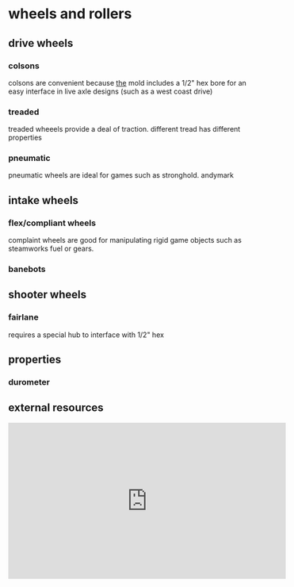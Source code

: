 # wheels and rollers

## drive wheels

### colsons

colsons are convenient because [the](https://www.youtube.com/watch?v=DvQT7Nm5tb0) mold includes a 1/2" hex bore for an easy interface in live axle designs (such as a west coast drive)

### treaded

treaded wheeels provide a deal of traction. different tread has different properties

### pneumatic

pneumatic wheels are ideal for games such as stronghold. andymark 

## intake wheels

### flex/compliant wheels

complaint wheels are good for manipulating rigid game objects such as steamworks fuel or gears.

### banebots


## shooter wheels

### fairlane

requires a special hub to interface with 1/2" hex

## properties

### durometer

## external resources

<iframe width="560" height="315" src="https://www.youtube.com/embed/fYKsIe-yMrA?&hd=1" frameborder="0" allowfullscreen></iframe>